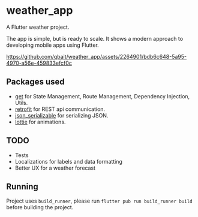 # weather_app

A Flutter weather project.

The app is simple, but is ready to scale. It shows a modern approach to developing mobile apps using Flutter.

https://github.com/qbait/weather_app/assets/2264901/bdb6c648-5a95-4970-a56e-459833efcf0c

## Packages used

* [get][0] for State Management, Route Management, Dependency Injection, Utils.
* [retrofit][1] for REST api communication.
* [json_serializable][2] for serializing JSON.
* [lottie][3] for animations.


[0]: https://pub.dev/packages/get
[1]: https://pub.dev/packages/retrofit
[2]: https://pub.dev/packages/json_serializable
[3]: https://pub.dev/packages/lottie

## TODO

* Tests
* Localizations for labels and data formatting
* Better UX for a weather forecast

## Running

Project uses `build_runner`, please run `flutter pub run build_runner build` before building the project.
